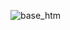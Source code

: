 
![base_htm](http://www.plantuml.com/plantuml/proxy?cache=no&src=https://raw.github.com/mrkrynmdsco/htm-python/master/_assets/activity_spatial_pooler.puml)
